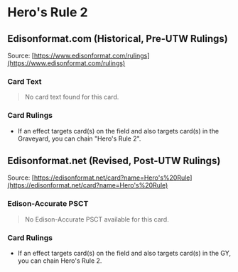 # Hero's Rule 2

## Edisonformat.com (Historical, Pre-UTW Rulings)

Source: [https://www.edisonformat.com/rulings](https://www.edisonformat.com/rulings)

### Card Text

> No card text found for this card.

### Card Rulings

*   If an effect targets card(s) on the field and also targets card(s) in the Graveyard, you can chain "Hero's Rule 2".

## Edisonformat.net (Revised, Post-UTW Rulings)

Source: [https://edisonformat.net/card?name=Hero's%20Rule](https://edisonformat.net/card?name=Hero's%20Rule)

### Edison-Accurate PSCT

> No Edison-Accurate PSCT available for this card.

### Card Rulings

*   If an effect targets card(s) on the field and also targets card(s) in the GY, you can chain Hero's Rule 2.
            